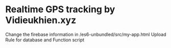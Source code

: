 # Realtime GPS tracking by Vidieukhien.xyz
Change the firebase information in /es6-unbundled/src/my-app.html
Upload Rule for database and Function script
